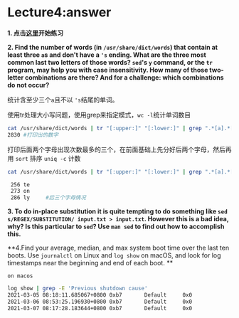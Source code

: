 # Lecture4:answer

**1. 点击[这里](https://regexone.com/)开始练习**

**2. Find the number of words (in `/usr/share/dict/words`) that contain at least three `a`s and don't have a `'s` ending. What are the three most common last two letters of those words? `sed`'s `y` command, or the `tr` program, may help you with case insensitivity. How many of those two-letter combinations are there? And for a challenge: which combinations do not occur?**

统计含至少三个`a`且不以 `'s`结尾的单词。

使用tr处理大小写问题，使用grep来指定模式，`wc -l`统计单词数目

```bash
cat /usr/share/dict/words | tr "[:upper:]" "[:lower:]" | grep ".*[a].*[a].*[a].*[^\'][^s]$" | wc -l
2830 #打印出的数字
```

打印后面两个字母出现次数最多的三个，在前面基础上先分好后两个字母，然后再用 `sort` 排序 `uniq -c` 计数

```bash
cat /usr/share/dict/words | tr "[:upper:]" "[:lower:]" | grep ".*[a].*[a].*[a].*[^\'][^s]$" | awk '{print substr($0, length()-1)}' | sort | uniq -c | sort | tail -n3

 256 te
 273 on
 286 ly     #后三个字母情况
```

**3. To do in-place substitution it is quite tempting to do something like `sed s/REGEX/SUBSTITUTION/ input.txt > input.txt`. However this is a bad idea, why? Is this particular to `sed`? Use `man sed` to find out how to accomplish this.**

**4.Find your average, median, and max system boot time over the last ten boots. Use `journalctl` on Linux and `log show` on macOS, and look for log timestamps near the beginning and end of each boot. **

`on macos` 

```bash
log show | grep -E 'Previous shutdown cause'                                                               
2021-03-05 08:18:11.685067+0800 0xb7       Default     0x0                  0      0    kernel: (AppleSMC) Previous shutdown caus: 5
2021-03-06 08:53:25.196930+0800 0xb7       Default     0x0                  0      0    kernel: (AppleSMC) Previous shutdown caus: 5
2021-03-07 08:17:28.183644+0800 0xb7       Default     0x0                  0      0    kernel: (AppleSMC) Previous shutdown caus: 5
```

